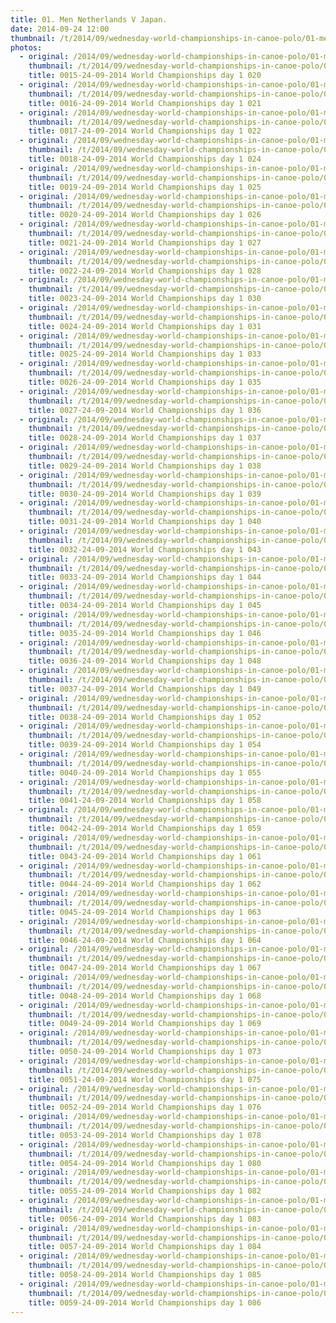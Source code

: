 ```yaml
---
title: 01. Men Netherlands V Japan.
date: 2014-09-24 12:00
thumbnail: /t/2014/09/wednesday-world-championships-in-canoe-polo/01-men-netherlands-v-japan/0015-24-09-2014-world-championships-day-1-020.jpg
photos:
  - original: /2014/09/wednesday-world-championships-in-canoe-polo/01-men-netherlands-v-japan/0015-24-09-2014-world-championships-day-1-020.jpg
    thumbnail: /t/2014/09/wednesday-world-championships-in-canoe-polo/01-men-netherlands-v-japan/0015-24-09-2014-world-championships-day-1-020.jpg
    title: 0015-24-09-2014 World Championships day 1 020
  - original: /2014/09/wednesday-world-championships-in-canoe-polo/01-men-netherlands-v-japan/0016-24-09-2014-world-championships-day-1-021.jpg
    thumbnail: /t/2014/09/wednesday-world-championships-in-canoe-polo/01-men-netherlands-v-japan/0016-24-09-2014-world-championships-day-1-021.jpg
    title: 0016-24-09-2014 World Championships day 1 021
  - original: /2014/09/wednesday-world-championships-in-canoe-polo/01-men-netherlands-v-japan/0017-24-09-2014-world-championships-day-1-022.jpg
    thumbnail: /t/2014/09/wednesday-world-championships-in-canoe-polo/01-men-netherlands-v-japan/0017-24-09-2014-world-championships-day-1-022.jpg
    title: 0017-24-09-2014 World Championships day 1 022
  - original: /2014/09/wednesday-world-championships-in-canoe-polo/01-men-netherlands-v-japan/0018-24-09-2014-world-championships-day-1-024.jpg
    thumbnail: /t/2014/09/wednesday-world-championships-in-canoe-polo/01-men-netherlands-v-japan/0018-24-09-2014-world-championships-day-1-024.jpg
    title: 0018-24-09-2014 World Championships day 1 024
  - original: /2014/09/wednesday-world-championships-in-canoe-polo/01-men-netherlands-v-japan/0019-24-09-2014-world-championships-day-1-025.jpg
    thumbnail: /t/2014/09/wednesday-world-championships-in-canoe-polo/01-men-netherlands-v-japan/0019-24-09-2014-world-championships-day-1-025.jpg
    title: 0019-24-09-2014 World Championships day 1 025
  - original: /2014/09/wednesday-world-championships-in-canoe-polo/01-men-netherlands-v-japan/0020-24-09-2014-world-championships-day-1-026.jpg
    thumbnail: /t/2014/09/wednesday-world-championships-in-canoe-polo/01-men-netherlands-v-japan/0020-24-09-2014-world-championships-day-1-026.jpg
    title: 0020-24-09-2014 World Championships day 1 026
  - original: /2014/09/wednesday-world-championships-in-canoe-polo/01-men-netherlands-v-japan/0021-24-09-2014-world-championships-day-1-027.jpg
    thumbnail: /t/2014/09/wednesday-world-championships-in-canoe-polo/01-men-netherlands-v-japan/0021-24-09-2014-world-championships-day-1-027.jpg
    title: 0021-24-09-2014 World Championships day 1 027
  - original: /2014/09/wednesday-world-championships-in-canoe-polo/01-men-netherlands-v-japan/0022-24-09-2014-world-championships-day-1-028.jpg
    thumbnail: /t/2014/09/wednesday-world-championships-in-canoe-polo/01-men-netherlands-v-japan/0022-24-09-2014-world-championships-day-1-028.jpg
    title: 0022-24-09-2014 World Championships day 1 028
  - original: /2014/09/wednesday-world-championships-in-canoe-polo/01-men-netherlands-v-japan/0023-24-09-2014-world-championships-day-1-030.jpg
    thumbnail: /t/2014/09/wednesday-world-championships-in-canoe-polo/01-men-netherlands-v-japan/0023-24-09-2014-world-championships-day-1-030.jpg
    title: 0023-24-09-2014 World Championships day 1 030
  - original: /2014/09/wednesday-world-championships-in-canoe-polo/01-men-netherlands-v-japan/0024-24-09-2014-world-championships-day-1-031.jpg
    thumbnail: /t/2014/09/wednesday-world-championships-in-canoe-polo/01-men-netherlands-v-japan/0024-24-09-2014-world-championships-day-1-031.jpg
    title: 0024-24-09-2014 World Championships day 1 031
  - original: /2014/09/wednesday-world-championships-in-canoe-polo/01-men-netherlands-v-japan/0025-24-09-2014-world-championships-day-1-033.jpg
    thumbnail: /t/2014/09/wednesday-world-championships-in-canoe-polo/01-men-netherlands-v-japan/0025-24-09-2014-world-championships-day-1-033.jpg
    title: 0025-24-09-2014 World Championships day 1 033
  - original: /2014/09/wednesday-world-championships-in-canoe-polo/01-men-netherlands-v-japan/0026-24-09-2014-world-championships-day-1-035.jpg
    thumbnail: /t/2014/09/wednesday-world-championships-in-canoe-polo/01-men-netherlands-v-japan/0026-24-09-2014-world-championships-day-1-035.jpg
    title: 0026-24-09-2014 World Championships day 1 035
  - original: /2014/09/wednesday-world-championships-in-canoe-polo/01-men-netherlands-v-japan/0027-24-09-2014-world-championships-day-1-036.jpg
    thumbnail: /t/2014/09/wednesday-world-championships-in-canoe-polo/01-men-netherlands-v-japan/0027-24-09-2014-world-championships-day-1-036.jpg
    title: 0027-24-09-2014 World Championships day 1 036
  - original: /2014/09/wednesday-world-championships-in-canoe-polo/01-men-netherlands-v-japan/0028-24-09-2014-world-championships-day-1-037.jpg
    thumbnail: /t/2014/09/wednesday-world-championships-in-canoe-polo/01-men-netherlands-v-japan/0028-24-09-2014-world-championships-day-1-037.jpg
    title: 0028-24-09-2014 World Championships day 1 037
  - original: /2014/09/wednesday-world-championships-in-canoe-polo/01-men-netherlands-v-japan/0029-24-09-2014-world-championships-day-1-038.jpg
    thumbnail: /t/2014/09/wednesday-world-championships-in-canoe-polo/01-men-netherlands-v-japan/0029-24-09-2014-world-championships-day-1-038.jpg
    title: 0029-24-09-2014 World Championships day 1 038
  - original: /2014/09/wednesday-world-championships-in-canoe-polo/01-men-netherlands-v-japan/0030-24-09-2014-world-championships-day-1-039.jpg
    thumbnail: /t/2014/09/wednesday-world-championships-in-canoe-polo/01-men-netherlands-v-japan/0030-24-09-2014-world-championships-day-1-039.jpg
    title: 0030-24-09-2014 World Championships day 1 039
  - original: /2014/09/wednesday-world-championships-in-canoe-polo/01-men-netherlands-v-japan/0031-24-09-2014-world-championships-day-1-040.jpg
    thumbnail: /t/2014/09/wednesday-world-championships-in-canoe-polo/01-men-netherlands-v-japan/0031-24-09-2014-world-championships-day-1-040.jpg
    title: 0031-24-09-2014 World Championships day 1 040
  - original: /2014/09/wednesday-world-championships-in-canoe-polo/01-men-netherlands-v-japan/0032-24-09-2014-world-championships-day-1-043.jpg
    thumbnail: /t/2014/09/wednesday-world-championships-in-canoe-polo/01-men-netherlands-v-japan/0032-24-09-2014-world-championships-day-1-043.jpg
    title: 0032-24-09-2014 World Championships day 1 043
  - original: /2014/09/wednesday-world-championships-in-canoe-polo/01-men-netherlands-v-japan/0033-24-09-2014-world-championships-day-1-044.jpg
    thumbnail: /t/2014/09/wednesday-world-championships-in-canoe-polo/01-men-netherlands-v-japan/0033-24-09-2014-world-championships-day-1-044.jpg
    title: 0033-24-09-2014 World Championships day 1 044
  - original: /2014/09/wednesday-world-championships-in-canoe-polo/01-men-netherlands-v-japan/0034-24-09-2014-world-championships-day-1-045.jpg
    thumbnail: /t/2014/09/wednesday-world-championships-in-canoe-polo/01-men-netherlands-v-japan/0034-24-09-2014-world-championships-day-1-045.jpg
    title: 0034-24-09-2014 World Championships day 1 045
  - original: /2014/09/wednesday-world-championships-in-canoe-polo/01-men-netherlands-v-japan/0035-24-09-2014-world-championships-day-1-046.jpg
    thumbnail: /t/2014/09/wednesday-world-championships-in-canoe-polo/01-men-netherlands-v-japan/0035-24-09-2014-world-championships-day-1-046.jpg
    title: 0035-24-09-2014 World Championships day 1 046
  - original: /2014/09/wednesday-world-championships-in-canoe-polo/01-men-netherlands-v-japan/0036-24-09-2014-world-championships-day-1-048.jpg
    thumbnail: /t/2014/09/wednesday-world-championships-in-canoe-polo/01-men-netherlands-v-japan/0036-24-09-2014-world-championships-day-1-048.jpg
    title: 0036-24-09-2014 World Championships day 1 048
  - original: /2014/09/wednesday-world-championships-in-canoe-polo/01-men-netherlands-v-japan/0037-24-09-2014-world-championships-day-1-049.jpg
    thumbnail: /t/2014/09/wednesday-world-championships-in-canoe-polo/01-men-netherlands-v-japan/0037-24-09-2014-world-championships-day-1-049.jpg
    title: 0037-24-09-2014 World Championships day 1 049
  - original: /2014/09/wednesday-world-championships-in-canoe-polo/01-men-netherlands-v-japan/0038-24-09-2014-world-championships-day-1-052.jpg
    thumbnail: /t/2014/09/wednesday-world-championships-in-canoe-polo/01-men-netherlands-v-japan/0038-24-09-2014-world-championships-day-1-052.jpg
    title: 0038-24-09-2014 World Championships day 1 052
  - original: /2014/09/wednesday-world-championships-in-canoe-polo/01-men-netherlands-v-japan/0039-24-09-2014-world-championships-day-1-054.jpg
    thumbnail: /t/2014/09/wednesday-world-championships-in-canoe-polo/01-men-netherlands-v-japan/0039-24-09-2014-world-championships-day-1-054.jpg
    title: 0039-24-09-2014 World Championships day 1 054
  - original: /2014/09/wednesday-world-championships-in-canoe-polo/01-men-netherlands-v-japan/0040-24-09-2014-world-championships-day-1-055.jpg
    thumbnail: /t/2014/09/wednesday-world-championships-in-canoe-polo/01-men-netherlands-v-japan/0040-24-09-2014-world-championships-day-1-055.jpg
    title: 0040-24-09-2014 World Championships day 1 055
  - original: /2014/09/wednesday-world-championships-in-canoe-polo/01-men-netherlands-v-japan/0041-24-09-2014-world-championships-day-1-058.jpg
    thumbnail: /t/2014/09/wednesday-world-championships-in-canoe-polo/01-men-netherlands-v-japan/0041-24-09-2014-world-championships-day-1-058.jpg
    title: 0041-24-09-2014 World Championships day 1 058
  - original: /2014/09/wednesday-world-championships-in-canoe-polo/01-men-netherlands-v-japan/0042-24-09-2014-world-championships-day-1-059.jpg
    thumbnail: /t/2014/09/wednesday-world-championships-in-canoe-polo/01-men-netherlands-v-japan/0042-24-09-2014-world-championships-day-1-059.jpg
    title: 0042-24-09-2014 World Championships day 1 059
  - original: /2014/09/wednesday-world-championships-in-canoe-polo/01-men-netherlands-v-japan/0043-24-09-2014-world-championships-day-1-061.jpg
    thumbnail: /t/2014/09/wednesday-world-championships-in-canoe-polo/01-men-netherlands-v-japan/0043-24-09-2014-world-championships-day-1-061.jpg
    title: 0043-24-09-2014 World Championships day 1 061
  - original: /2014/09/wednesday-world-championships-in-canoe-polo/01-men-netherlands-v-japan/0044-24-09-2014-world-championships-day-1-062.jpg
    thumbnail: /t/2014/09/wednesday-world-championships-in-canoe-polo/01-men-netherlands-v-japan/0044-24-09-2014-world-championships-day-1-062.jpg
    title: 0044-24-09-2014 World Championships day 1 062
  - original: /2014/09/wednesday-world-championships-in-canoe-polo/01-men-netherlands-v-japan/0045-24-09-2014-world-championships-day-1-063.jpg
    thumbnail: /t/2014/09/wednesday-world-championships-in-canoe-polo/01-men-netherlands-v-japan/0045-24-09-2014-world-championships-day-1-063.jpg
    title: 0045-24-09-2014 World Championships day 1 063
  - original: /2014/09/wednesday-world-championships-in-canoe-polo/01-men-netherlands-v-japan/0046-24-09-2014-world-championships-day-1-064.jpg
    thumbnail: /t/2014/09/wednesday-world-championships-in-canoe-polo/01-men-netherlands-v-japan/0046-24-09-2014-world-championships-day-1-064.jpg
    title: 0046-24-09-2014 World Championships day 1 064
  - original: /2014/09/wednesday-world-championships-in-canoe-polo/01-men-netherlands-v-japan/0047-24-09-2014-world-championships-day-1-067.jpg
    thumbnail: /t/2014/09/wednesday-world-championships-in-canoe-polo/01-men-netherlands-v-japan/0047-24-09-2014-world-championships-day-1-067.jpg
    title: 0047-24-09-2014 World Championships day 1 067
  - original: /2014/09/wednesday-world-championships-in-canoe-polo/01-men-netherlands-v-japan/0048-24-09-2014-world-championships-day-1-068.jpg
    thumbnail: /t/2014/09/wednesday-world-championships-in-canoe-polo/01-men-netherlands-v-japan/0048-24-09-2014-world-championships-day-1-068.jpg
    title: 0048-24-09-2014 World Championships day 1 068
  - original: /2014/09/wednesday-world-championships-in-canoe-polo/01-men-netherlands-v-japan/0049-24-09-2014-world-championships-day-1-069.jpg
    thumbnail: /t/2014/09/wednesday-world-championships-in-canoe-polo/01-men-netherlands-v-japan/0049-24-09-2014-world-championships-day-1-069.jpg
    title: 0049-24-09-2014 World Championships day 1 069
  - original: /2014/09/wednesday-world-championships-in-canoe-polo/01-men-netherlands-v-japan/0050-24-09-2014-world-championships-day-1-073.jpg
    thumbnail: /t/2014/09/wednesday-world-championships-in-canoe-polo/01-men-netherlands-v-japan/0050-24-09-2014-world-championships-day-1-073.jpg
    title: 0050-24-09-2014 World Championships day 1 073
  - original: /2014/09/wednesday-world-championships-in-canoe-polo/01-men-netherlands-v-japan/0051-24-09-2014-world-championships-day-1-075.jpg
    thumbnail: /t/2014/09/wednesday-world-championships-in-canoe-polo/01-men-netherlands-v-japan/0051-24-09-2014-world-championships-day-1-075.jpg
    title: 0051-24-09-2014 World Championships day 1 075
  - original: /2014/09/wednesday-world-championships-in-canoe-polo/01-men-netherlands-v-japan/0052-24-09-2014-world-championships-day-1-076.jpg
    thumbnail: /t/2014/09/wednesday-world-championships-in-canoe-polo/01-men-netherlands-v-japan/0052-24-09-2014-world-championships-day-1-076.jpg
    title: 0052-24-09-2014 World Championships day 1 076
  - original: /2014/09/wednesday-world-championships-in-canoe-polo/01-men-netherlands-v-japan/0053-24-09-2014-world-championships-day-1-078.jpg
    thumbnail: /t/2014/09/wednesday-world-championships-in-canoe-polo/01-men-netherlands-v-japan/0053-24-09-2014-world-championships-day-1-078.jpg
    title: 0053-24-09-2014 World Championships day 1 078
  - original: /2014/09/wednesday-world-championships-in-canoe-polo/01-men-netherlands-v-japan/0054-24-09-2014-world-championships-day-1-080.jpg
    thumbnail: /t/2014/09/wednesday-world-championships-in-canoe-polo/01-men-netherlands-v-japan/0054-24-09-2014-world-championships-day-1-080.jpg
    title: 0054-24-09-2014 World Championships day 1 080
  - original: /2014/09/wednesday-world-championships-in-canoe-polo/01-men-netherlands-v-japan/0055-24-09-2014-world-championships-day-1-082.jpg
    thumbnail: /t/2014/09/wednesday-world-championships-in-canoe-polo/01-men-netherlands-v-japan/0055-24-09-2014-world-championships-day-1-082.jpg
    title: 0055-24-09-2014 World Championships day 1 082
  - original: /2014/09/wednesday-world-championships-in-canoe-polo/01-men-netherlands-v-japan/0056-24-09-2014-world-championships-day-1-083.jpg
    thumbnail: /t/2014/09/wednesday-world-championships-in-canoe-polo/01-men-netherlands-v-japan/0056-24-09-2014-world-championships-day-1-083.jpg
    title: 0056-24-09-2014 World Championships day 1 083
  - original: /2014/09/wednesday-world-championships-in-canoe-polo/01-men-netherlands-v-japan/0057-24-09-2014-world-championships-day-1-084.jpg
    thumbnail: /t/2014/09/wednesday-world-championships-in-canoe-polo/01-men-netherlands-v-japan/0057-24-09-2014-world-championships-day-1-084.jpg
    title: 0057-24-09-2014 World Championships day 1 084
  - original: /2014/09/wednesday-world-championships-in-canoe-polo/01-men-netherlands-v-japan/0058-24-09-2014-world-championships-day-1-085.jpg
    thumbnail: /t/2014/09/wednesday-world-championships-in-canoe-polo/01-men-netherlands-v-japan/0058-24-09-2014-world-championships-day-1-085.jpg
    title: 0058-24-09-2014 World Championships day 1 085
  - original: /2014/09/wednesday-world-championships-in-canoe-polo/01-men-netherlands-v-japan/0059-24-09-2014-world-championships-day-1-086.jpg
    thumbnail: /t/2014/09/wednesday-world-championships-in-canoe-polo/01-men-netherlands-v-japan/0059-24-09-2014-world-championships-day-1-086.jpg
    title: 0059-24-09-2014 World Championships day 1 086
---
```

